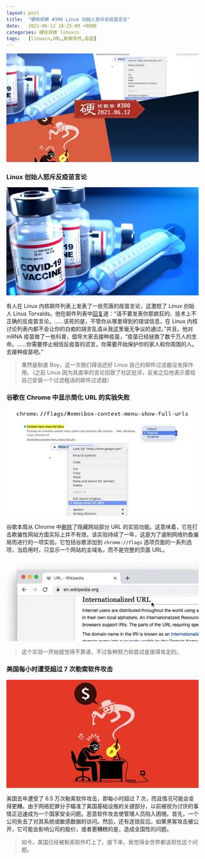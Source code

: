 ```yaml
---
layout: post
title:	"硬核观察 #300 Linux 创始人怒斥反疫苗言论"
date:	2021-06-12 18:25:00 +0800 
categories:	硬核观察 linuxcn 
tags:	[linuxcn,URL,勒索软件,疫苗]
---
```



![](/Asserts/Images/album/202106/12/182301ohjq9qy9ntvqqhfq.jpg)


### Linux 创始人怒斥反疫苗言论


![](/Asserts/Images/album/202106/12/182315k80wwpno0ww8igcu.jpg)


有人在 Linux 内核邮件列表上发表了一些荒唐的疫苗言论，这激怒了 Linux 创始人 Linus Torvalds。他在邮件列表中[回复](https://lore.kernel.org/lkml/CAHk-=wiB6FJknDC5PMfpkg4gZrbSuC3d391VyReM4Wb0+JYXXA@mail.gmail.com/)道：“请不要发表你那疯狂的、技术上不正确的反疫苗言论。……该死的是，不管你从哪里得到的错误信息，在 Linux 内核讨论列表内都不会让你的白痴的胡言乱语从我这里毫无争议的通过。”并且，他对 mRNA 疫苗做了一些科普，倡导大家去接种疫苗，“疫苗已经拯救了数千万人的生命。……你需要停止相信反疫苗的谎言，你需要开始保护你的家人和你周围的人。去接种疫苗吧。”



> 
> 果然是耿直 Boy，这一次我们得说还好 Linus 自己的邮件过滤器没发挥作用。（之前 Linus 因为其直率的言论招致了社区批评，反省之后他表示要给自己安装一个过滤粗话的邮件过滤器）
> 
> 
> 


### 谷歌在 Chrome 中显示简化 URL 的实验失败


![](/Asserts/Images/album/202106/12/182331zzdlolfvd4ddl7e2.jpg)


谷歌本周从 Chrome 中[删除](https://therecord.media/google-abandons-experiment-to-show-simplified-domain-urls-in-chrome/)了隐藏网站部分 URL 的实验功能。这意味着，它在打击欺骗性网站方面实际上并不有效。该实验持续了一年，这是为了遏制网络钓鱼骗局而进行的一项实验。它包括谷歌添加到 `chrome://flags` 选项页面的一系列选项，当启用时，只显示一个网站的主域名，而不是完整的页面 URL。


![](/Asserts/Images/album/202106/12/182342dl01pl641551env0.gif)



> 
> 这个实验一开始就觉得不靠谱，不过各种努力和尝试是值得肯定的。
> 
> 
> 


### 美国每小时遭受超过 7 次勒索软件攻击


![](/Asserts/Images/album/202106/12/182400jrhxhxffmbgrx7y7.jpg)


美国去年遭受了 6.5 万次勒索软件攻击，即每小时超过 7 次，而且情况可能会变得更糟。由于网络犯罪分子瞄准了美国基础设施的关键部分，以前被视为讨厌的事情正迅速成为一个国家安全问题。恶意软件攻击使管理人员陷入困境。首先，一个公司失去了对其系统或敏感数据的访问。然后，还有连锁反应。如果黑客攻击被公开，它可能会影响公司的股价，或者更糟糕的是，造成全国性的问题。



> 
> 如今，美国已经被勒索软件盯上了，接下来，我觉得全世界都该担忧这个问题。
> 
> 
>
